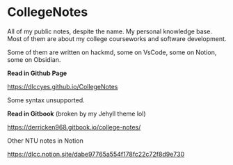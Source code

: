 # CollegeNotes

All of my public notes, despite the name. My personal knowledge base. Most of them are about my college courseworks and software development.

Some of them are written on hackmd, some on VsCode, some on Notion, some on Obsidian.

**Read in Github Page**  

<https://dlccyes.github.io/CollegeNotes>  

Some syntax unsupported.
 
**Read in Gitbook** (broken by my Jehyll theme lol)

<https://derricken968.gitbook.io/college-notes/> 

Other NTU notes in Notion

<https://dlcc.notion.site/dabe97765a554f178fc22c72f8d9e730>